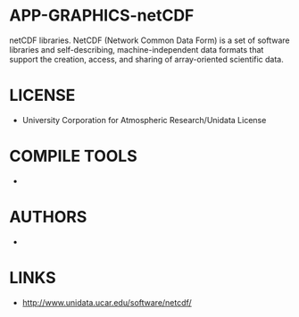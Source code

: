 APP-GRAPHICS-netCDF
===================

netCDF libraries. NetCDF (Network Common Data Form) is a set of software libraries and self-describing, machine-independent data formats that support the creation, access, and sharing of array-oriented scientific data.

LICENSE
===============
* University Corporation for Atmospheric Research/Unidata License

COMPILE TOOLS
===============
* 

AUTHORS
===============
* 

LINKS
===============
* http://www.unidata.ucar.edu/software/netcdf/
